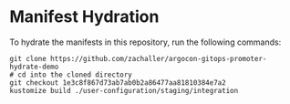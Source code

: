 # Manifest Hydration

To hydrate the manifests in this repository, run the following commands:

```shell
git clone https://github.com/zachaller/argocon-gitops-promoter-hydrate-demo
# cd into the cloned directory
git checkout 1e3c8f867d73ab7ab0b2a86477aa81810384e7a2
kustomize build ./user-configuration/staging/integration
```
